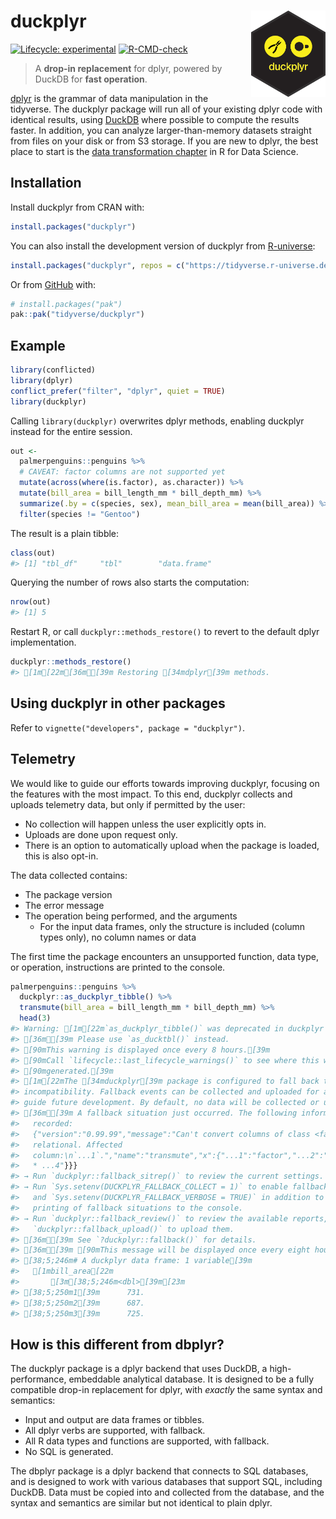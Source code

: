 
<!-- README.md and index.md are generated from README.Rmd. Please edit that file. -->



# duckplyr <a href="https://duckplyr.tidyverse.org"><img src="man/figures/logo.png" align="right" height="138" /></a>

<!-- badges: start -->
[![Lifecycle: experimental](https://img.shields.io/badge/lifecycle-experimental-orange.svg)](https://lifecycle.r-lib.org/articles/stages.html#experimental)
[![R-CMD-check](https://github.com/tidyverse/duckplyr/actions/workflows/R-CMD-check.yaml/badge.svg)](https://github.com/tidyverse/duckplyr/actions/workflows/R-CMD-check.yaml)
<!-- badges: end -->

> A **drop-in replacement** for dplyr, powered by DuckDB for **fast operation**.

[dplyr](https://dplyr.tidyverse.org/) is the grammar of data manipulation in the tidyverse.
The duckplyr package will run all of your existing dplyr code with identical results, using [DuckDB](https://duckdb.org/) where possible to compute the results faster.
In addition, you can analyze larger-than-memory datasets straight from files on your disk or from S3 storage.
If you are new to dplyr, the best place to start is the [data transformation chapter](https://r4ds.hadley.nz/data-transform) in R for Data Science.


## Installation

Install duckplyr from CRAN with:

``` r
install.packages("duckplyr")
```

You can also install the development version of duckplyr from [R-universe](https://tidyverse.r-universe.dev/builds):

``` r
install.packages("duckplyr", repos = c("https://tidyverse.r-universe.dev", "https://cloud.r-project.org"))
```

Or from [GitHub](https://github.com/) with:

``` r
# install.packages("pak")
pak::pak("tidyverse/duckplyr")
```

## Example


``` r
library(conflicted)
library(dplyr)
conflict_prefer("filter", "dplyr", quiet = TRUE)
library(duckplyr)
```

Calling `library(duckplyr)` overwrites dplyr methods,
enabling duckplyr instead for the entire session.




``` r
out <-
  palmerpenguins::penguins %>%
  # CAVEAT: factor columns are not supported yet
  mutate(across(where(is.factor), as.character)) %>%
  mutate(bill_area = bill_length_mm * bill_depth_mm) %>%
  summarize(.by = c(species, sex), mean_bill_area = mean(bill_area)) %>%
  filter(species != "Gentoo")
```

The result is a plain tibble:


``` r
class(out)
#> [1] "tbl_df"     "tbl"        "data.frame"
```

Querying the number of rows also starts the computation:


``` r
nrow(out)
#> [1] 5
```

Restart R, or call `duckplyr::methods_restore()` to revert to the default dplyr implementation.


``` r
duckplyr::methods_restore()
#> [1m[22m[36mℹ[39m Restoring [34mdplyr[39m methods.
```

## Using duckplyr in other packages

Refer to `vignette("developers", package = "duckplyr")`.

## Telemetry

We would like to guide our efforts towards improving duckplyr, focusing on the features with the most impact.
To this end, duckplyr collects and uploads telemetry data, but only if permitted by the user:

- No collection will happen unless the user explicitly opts in.
- Uploads are done upon request only.
- There is an option to automatically upload when the package is loaded, this is also opt-in.

The data collected contains:

- The package version
- The error message
- The operation being performed, and the arguments
    - For the input data frames, only the structure is included (column types only), no column names or data

The first time the package encounters an unsupported function, data type, or operation, instructions are printed to the console.




``` r
palmerpenguins::penguins %>%
  duckplyr::as_duckplyr_tibble() %>%
  transmute(bill_area = bill_length_mm * bill_depth_mm) %>%
  head(3)
#> Warning: [1m[22m`as_duckplyr_tibble()` was deprecated in duckplyr 1.0.0.
#> [36mℹ[39m Please use `as_ducktbl()` instead.
#> [90mThis warning is displayed once every 8 hours.[39m
#> [90mCall `lifecycle::last_lifecycle_warnings()` to see where this warning was[39m
#> [90mgenerated.[39m
#> [1m[22mThe [34mduckplyr[39m package is configured to fall back to [34mdplyr[39m when it encounters an
#> incompatibility. Fallback events can be collected and uploaded for analysis to
#> guide future development. By default, no data will be collected or uploaded.
#> [36mℹ[39m A fallback situation just occurred. The following information would have been
#>   recorded:
#>   {"version":"0.99.99","message":"Can't convert columns of class <factor> to
#>   relational. Affected
#>   column:\n`...1`.","name":"transmute","x":{"...1":"factor","...2":"factor","...3":"numeric","...4":"numeric","...5":"integer","...6":"integer","...7":"factor","...8":"integer"},"args":{"dots":{"...9":"...3
#>   * ...4"}}}
#> → Run `duckplyr::fallback_sitrep()` to review the current settings.
#> → Run `Sys.setenv(DUCKPLYR_FALLBACK_COLLECT = 1)` to enable fallback logging,
#>   and `Sys.setenv(DUCKPLYR_FALLBACK_VERBOSE = TRUE)` in addition to enable
#>   printing of fallback situations to the console.
#> → Run `duckplyr::fallback_review()` to review the available reports, and
#>   `duckplyr::fallback_upload()` to upload them.
#> [36mℹ[39m See `?duckplyr::fallback()` for details.
#> [36mℹ[39m [90mThis message will be displayed once every eight hours.[39m
#> [38;5;246m# A duckplyr data frame: 1 variable[39m
#>   [1mbill_area[22m
#>       [3m[38;5;246m<dbl>[39m[23m
#> [38;5;250m1[39m      731.
#> [38;5;250m2[39m      687.
#> [38;5;250m3[39m      725.
```

## How is this different from dbplyr?

The duckplyr package is a dplyr backend that uses DuckDB, a high-performance, embeddable analytical database.
It is designed to be a fully compatible drop-in replacement for dplyr, with *exactly* the same syntax and semantics:

- Input and output are data frames or tibbles.
- All dplyr verbs are supported, with fallback.
- All R data types and functions are supported, with fallback.
- No SQL is generated.

The dbplyr package is a dplyr backend that connects to SQL databases, and is designed to work with various databases that support SQL, including DuckDB.
Data must be copied into and collected from the database, and the syntax and semantics are similar but not identical to plain dplyr.
